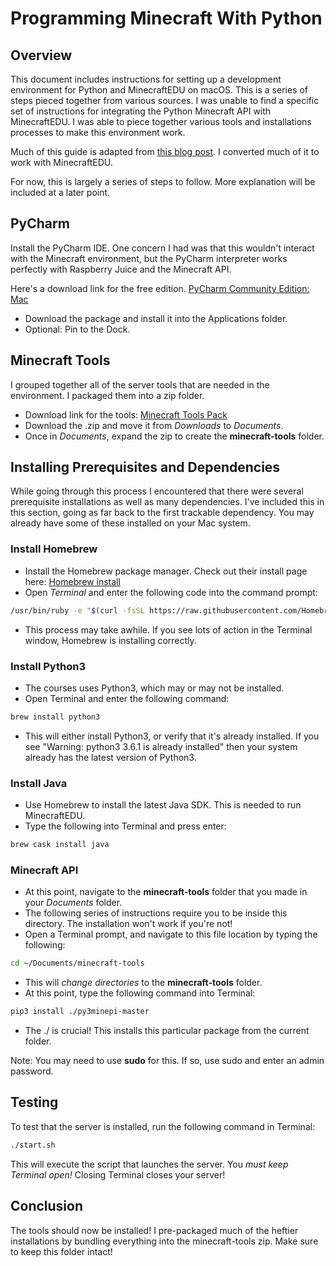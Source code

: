 # Programming Minecraft With Python

## Overview
This document includes instructions for setting up a development environment for Python and MinecraftEDU on macOS. This is a series of steps pieced together from various sources. I was unable to find a specific set of instructions for integrating the Python Minecraft API with MinecraftEDU. I was able to piece together various tools and installations processes to make this environment work.

Much of this guide is adapted from [this blog post](https://www.epiphanydigest.com/2016/03/07/learn-to-program-with-minecraft-on-ubuntu/). I converted much of it to work with MinecraftEDU.

For now, this is largely a series of steps to follow. More explanation will be included at a later point.

## PyCharm
Install the PyCharm IDE. One concern I had was that this wouldn't interact with the Minecraft environment, but the PyCharm interpreter works perfectly with Raspberry Juice and the Minecraft API.

Here's a download link for the free edition.
[PyCharm Community Edition: Mac](https://www.jetbrains.com/pycharm/download/#section=mac)

- Download the package and install it into the Applications folder.
- Optional: Pin to the Dock.

## Minecraft Tools
I grouped together all of the server tools that are needed in the environment. I packaged them into a zip folder.

- Download link for the tools: [Minecraft Tools Pack](http://dhf-website.s3.amazonaws.com/files/minecraft-tools.zip)
- Download the .zip and move it from _Downloads_ to _Documents_.
- Once in _Documents_, expand the zip to create the **minecraft-tools** folder.

## Installing Prerequisites and Dependencies
While going through this process I encountered that there were several prerequisite installations as well as many dependencies. I've included this in this section, going as far back to the first trackable dependency. You may already have some of these installed on your Mac system.

### Install Homebrew
- Install the Homebrew package manager. Check out their install page here: [Homebrew install](https://brew.sh/)
- Open _Terminal_ and enter the following code into the command prompt:

```bash
/usr/bin/ruby -e "$(curl -fsSL https://raw.githubusercontent.com/Homebrew/install/master/install)"
```
- This process may take awhile. If you see lots of action in the Terminal window, Homebrew is installing correctly.

### Install Python3
- The courses uses Python3, which may or may not be installed.
- Open Terminal and enter the following command:
```bash
brew install python3
```
- This will either install Python3, or verify that it's already installed. If you see "Warning: python3 3.6.1 is already installed" then your system already has the latest version of Python3.

### Install Java
- Use Homebrew to install the latest Java SDK. This is needed to run MinecraftEDU.
- Type the following into Terminal and press enter:
```bash
brew cask install java
```

### Minecraft API

- At this point, navigate to the **minecraft-tools** folder that you made in your _Documents_ folder.
- The following series of instructions require you to be inside this directory. The installation won't work if you're not!
- Open a Terminal prompt, and navigate to this file location by typing the following:

```bash
cd ~/Documents/minecraft-tools
```
- This will _change directories_ to the **minecraft-tools** folder.
- At this point, type the following command into Terminal:

```bash
pip3 install ./py3minepi-master
```
- The ./ is crucial! This installs this particular package from the current folder.

Note: You may need to use **sudo** for this. If so, use sudo and enter an admin password.

## Testing
To test that the server is installed, run the following command in Terminal:

```bash
./start.sh
```

This will execute the script that launches the server. You _must keep Terminal open!_ Closing Terminal closes your server!

## Conclusion
The tools should now be installed! I pre-packaged much of the heftier installations by bundling everything into the minecraft-tools zip. Make sure to keep this folder intact!
